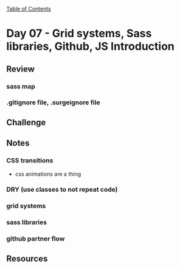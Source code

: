[Table of Contents](/README.md)

# Day 07 - Grid systems, Sass libraries, Github, JS Introduction

## Review
### sass map
### .gitignore file, .surgeignore file


## Challenge

## Notes
### CSS transitions
  - css animations are a thing
### DRY (use classes to not repeat code)
### grid systems
### sass libraries
### github partner flow
<!-- ### js types -->

## Resources
